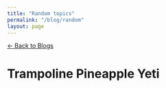 ```yaml
---
title: "Random topics"
permalink: "/blog/random"
layout: page
---
```


[← Back to Blogs](/personal/blog)

# Trampoline Pineapple Yeti